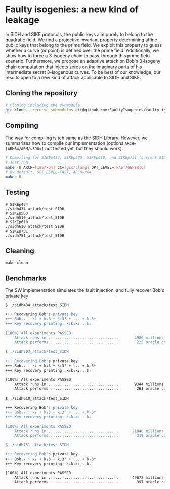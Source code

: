 # Faulty isogenies: a new kind of leakage

In SIDH and SIKE protocols, the public keys aim purely to belong to the quadratic field.
We find a projective invariant property determining affine public keys that belong to the prime field.
We exploit this property to guess whether a curve (or point) is defined over the prime field.
Additionally, we show how to force a 3-isogeny chain to pass-through this prime field scenario.
Furthermore, we propose an adaptive attack on Bob's 3-isogeny chain computation that injects zeros on the imaginary parts of his intermediate secret 3-isogenous curves.
To be best of our knowledge, our results open to a new kind of attack applicable to SIDH and SIKE.

## Cloning the repository

```bash
# Cloning including the submodule
git clone --recurse-submodules git@github.com:FaultyIsogenies/faulty-isogeny-code.git
```

## Compiling

The way for compiling is teh same as the [SIDH Library](https://github.com/microsoft/PQCrypto-SIDH).
However, we summarizes how to compile our implementation (options `ARCH=[ARM64/ARM/s390x]` not tested
yet, but they should work).

```bash
# Compiling for SIKEp434, SIKEp503, SIKEp610, and SIKEp751 (current SIDH v3.4 code [C Edition])
# Just run
make -B ARCH=[x86/x64] CC=[gcc/clang] OPT_LEVEL=[FAST/GENERIC]
# By default, OPT_LEVEL=FAST, ARCH=x64
make -B
```

## Testing

```
# SIKEp434
./sidh434_attack/test_SIDH
# SIKEp503
./sidh510_attack/test_SIDH
# SIKEp610
./sidh610_attack/test_SIDH
# SIKEp751
./sidh751_attack/test_SIDH
```

## Cleaning
```
make clean
```

## Benchmarks

The SW implementation simulates the fault injection, and fully recover Bob's private key

```bash
$ ./sidh434_attack/test_SIDH 

+++	Recovering Bob's private key
+++	Bobₛₖ : k₀ + k₁3 + k₂3² + ... + kₙ3ⁿ
+++	Key recovery printing: k₀k₁k₂...kₙ

[100%] All experiments PASSED
	Attack runs in ...............................       4980 millions of cycles
	Attack performs ..............................        225 oracle calls 
	
$ ./sidh503_attack/test_SIDH

+++	Recovering Bob's private key
+++	Bobₛₖ : k₀ + k₁3 + k₂3² + ... + kₙ3ⁿ
+++	Key recovery printing: k₀k₁k₂...kₙ

[100%] All experiments PASSED
	Attack runs in ...............................       9344 millions of cycles
	Attack performs ..............................        261 oracle calls 
	
$ ./sidh610_attack/test_SIDH

+++	Recovering Bob's private key
+++	Bobₛₖ : k₀ + k₁3 + k₂3² + ... + kₙ3ⁿ
+++	Key recovery printing: k₀k₁k₂...kₙ

[100%] All experiments PASSED
	Attack runs in ...............................      21840 millions of cycles
	Attack performs ..............................        319 oracle calls 
	
$ ./sidh751_attack/test_SIDH

+++	Recovering Bob's private key
+++	Bobₛₖ : k₀ + k₁3 + k₂3² + ... + kₙ3ⁿ
+++	Key recovery printing: k₀k₁k₂...kₙ

[100%] All experiments PASSED
	Attack runs in ...............................      49672 millions of cycles
	Attack performs ..............................        397 oracle calls 
```
